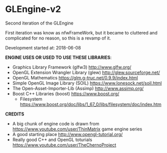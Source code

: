 # GLEngine-v2

Second iteration of the GLEngine

First iteration was know as nfwFrameWork, but it became to cluttered and complicated for no reason, so this is a revamp of it.

Development started at: 2018-06-08


**ENGINE USES OR USED TO USE THESE LIBRARIES**:
* Graphics Library Framework (glfw3) http://www.glfw.org/
* OpenGL Extension Wrangler Library (glew) http://glew.sourceforge.net/
* OpenGL Mathematics https://glm.g-truc.net/0.9.9/index.html
* Simple OpenGL Image Library (SOIL) https://www.lonesock.net/soil.html
* The Open-Asset-Importer-Lib (Assimp) http://www.assimp.org/
* Boost C++ Libraries (boost) https://www.boost.org/ 
  * Filesystem https://www.boost.org/doc/libs/1_67_0/libs/filesystem/doc/index.htm

**CREDITS**
* A big chunk of engine code is drawn from https://www.youtube.com/user/ThinMatrix game engine series
* A good starting place http://www.opengl-tutorial.org/
* Really good C++ and OpenGL toturials https://www.youtube.com/user/TheChernoProject
